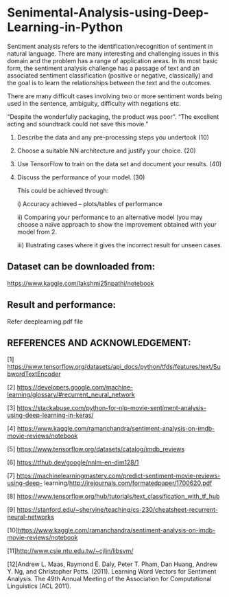 # Senimental-Analysis-using-Deep-Learning-in-Python
Sentiment analysis refers to the identification/recognition of sentiment in natural language. There are many interesting and challenging issues in this domain and the problem has a range of application areas. In its most basic form, the sentiment analysis challenge has a passage of text and an associated sentiment classification (positive or negative, classically) and the goal is to learn the relationships between the text and the outcomes. 

There are many difficult cases involving two or more sentiment words being used in the sentence, ambiguity, difficulty with negations etc.

“Despite the wonderfully packaging, the product was poor”.
“The excellent acting and soundtrack could not save this movie.”



1. Describe the data and any pre-processing steps you undertook (10)
2. Choose a suitable NN architecture and justify your choice. (20)
3. Use TensorFlow to train on the data set and document your results. (40)
4. Discuss the performance of your model. (30)

    This could be achieved through:    
          
    i) Accuracy achieved – plots/tables of performance
        
    ii) Comparing your performance to an alternative model (you may choose a naïve approach to show the improvement obtained with your model from 2. 
          
    iii) Illustrating cases where it gives the incorrect result for unseen cases. 

## Dataset can be downloaded from: 
https://www.kaggle.com/lakshmi25npathi/notebook

## Result and performance:
Refer deeplearning.pdf file

## REFERENCES AND ACKNOWLEDGEMENT:

[1] https://www.tensorflow.org/datasets/api_docs/python/tfds/features/text/SubwordTextEncoder

[2] https://developers.google.com/machine-learning/glossary/#recurrent_neural_network

[3] https://stackabuse.com/python-for-nlp-movie-sentiment-analysis-using-deep-learning-in-keras/

[4] https://www.kaggle.com/ramanchandra/sentiment-analysis-on-imdb-movie-reviews/notebook

[5] https://www.tensorflow.org/datasets/catalog/imdb_reviews

[6] https://tfhub.dev/google/nnlm-en-dim128/1

[7] https://machinelearningmastery.com/predict-sentiment-movie-reviews-using-deep-
learning/http://irejournals.com/formatedpaper/1700620.pdf

[8] https://www.tensorflow.org/hub/tutorials/text_classification_with_tf_hub

[9] https://stanford.edu/~shervine/teaching/cs-230/cheatsheet-recurrent-neural-networks

[10]https://www.kaggle.com/ramanchandra/sentiment-analysis-on-imdb-movie-reviews/notebook

[11]http://www.csie.ntu.edu.tw/~cjlin/libsvm/

[12]Andrew L. Maas, Raymond E. Daly, Peter T. Pham, Dan Huang, Andrew Y. Ng, and Christopher Potts. (2011). Learning Word Vectors for 
Sentiment Analysis. The 49th Annual Meeting of the Association for Computational Linguistics (ACL 2011).
